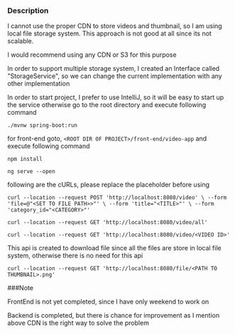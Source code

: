 ### Description

I cannot use the proper CDN to store videos and thumbnail, so I am using local file
storage system. This approach is not good at all since its not scalable. 

I would recommend using any CDN or S3 for this purpose

In order to support multiple storage system, I created an Interface called "StorageService", so we can
change the current implementation with any other implementation

In order to start project, I prefer to use IntelliJ, so it will be easy to start up the service
otherwise go to the root directory and execute following command

`./mvnw spring-boot:run`

for front-end goto, 
`<ROOT DIR OF PROJECT>/front-end/video-app` and execute following command

`npm install`

`ng serve --open`


following are the cURLs, please replace the placeholder before using 

``curl --location --request POST 'http://localhost:8080/video' \
  --form 'file=@"<SET TO FILE PATH>>"' \
  --form 'title="<TITLE>"' \
  --form 'category_id="<CATEGORY>"'``
  
``curl --location --request GET 'http://localhost:8080/video/all'``

``curl --location --request GET 'http://localhost:8080/video/<VIDEO ID>'``

This api is created to download file since all the files are store in local file system, otherwise there is no need 
for this api

``curl --location --request GET 'http://localhost:8080/file/<PATH TO THUMBNAIL>.png'``

###Note

FrontEnd is not yet completed, since I have only weekend to work on

Backend is completed, but there is chance for improvement as I mention above CDN is the right way to solve the problem